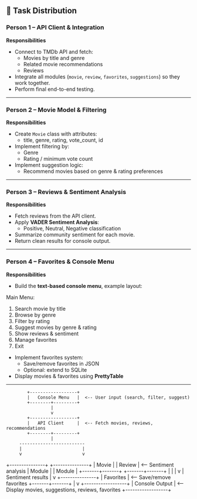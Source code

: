 
## 👥 Task Distribution

### Person 1 – API Client & Integration
**Responsibilities**
- Connect to TMDb API and fetch:
  - Movies by title and genre  
  - Related movie recommendations  
  - Reviews  
- Integrate all modules (`movie`, `review`, `favorites`, `suggestions`) so they work together.  
- Perform final end-to-end testing.  

---

### Person 2 – Movie Model & Filtering
**Responsibilities**
- Create `Movie` class with attributes:
  - title, genre, rating, vote_count, id  
- Implement filtering by:
  - Genre  
  - Rating / minimum vote count  
- Implement suggestion logic:
  - Recommend movies based on genre & rating preferences  

---

### Person 3 – Reviews & Sentiment Analysis
**Responsibilities**
- Fetch reviews from the API client.  
- Apply **VADER Sentiment Analysis**:
  - Positive, Neutral, Negative classification  
- Summarize community sentiment for each movie.  
- Return clean results for console output.  

---

### Person 4 – Favorites & Console Menu
**Responsibilities**
- Build the **text-based console menu**, example layout:

Main Menu:  
1. Search movie by title  
2. Browse by genre  
3. Filter by rating  
4. Suggest movies by genre & rating  
5. Show reviews & sentiment  
6. Manage favorites  
7. Exit  

- Implement favorites system:
  - Save/remove favorites in JSON  
  - Optional: extend to SQLite  
- Display movies & favorites using **PrettyTable**  

---
            +------------------+
            |   Console Menu   |  <-- User input (search, filter, suggest)
            +--------+---------+
                     |
                     v
            +------------------+
            |   API Client     |  <-- Fetch movies, reviews, recommendations
            +--------+---------+
                     |
         -------------------------
         |                       |
         v                       v
 +---------------+        +---------------+
 |   Movie       |        |   Review      |  <-- Sentiment analysis
 |   Module      |        |   Module      |
 +-------+-------+        +-------+-------+
         |                       |
         |                       v
         |                Sentiment results
         |
         v
 +---------------+
 |   Favorites   |  <-- Save/remove favorites
 +-------+-------+
         |
         v
 +------------------+
 | Console Output   |  <-- Display movies, suggestions, reviews, favorites
 +------------------+
